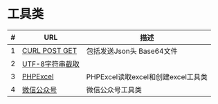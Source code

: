 # 工具类

|#|URL|描述|
|---|----|----|
|1|[CURL POST GET](https://github.com/mayicode/MayiCode/blob/master/Tools-Class/CURL_POST_GET.php)|包括发送Json头 Base64文件|
|2|[UTF-8字符串截取](https://github.com/mayicode/MayiCode/blob/master/Tools-Class/UTF-8_String_Cut.php)||
|3|[PHPExcel](https://github.com/mayicode/MayiCode/blob/master/Tools-Class/phpExcel.php)|PHPExcel读取excel和创建excel工具类|
|4|[微信公众号](https://github.com/mayicode/MayiCode/tree/master/Tools-Class/%E5%BE%AE%E4%BF%A1%E5%85%AC%E4%BC%97%E5%B9%B3%E5%8F%B0SDK%E5%91%BD%E5%90%8D%E7%A9%BA%E9%97%B4%E7%89%88%E3%80%90%E6%94%AF%E6%8C%81%E5%AE%89%E5%85%A8%E6%A8%A1%E5%BC%8F%E3%80%91)|微信公众号工具类|
